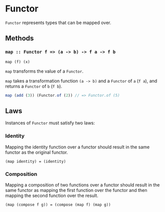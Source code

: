# Functor

`Functor` represents types that can be mapped over.

## Methods

### `map :: Functor f => (a -> b) -> f a -> f b`

`map (f) (x)`

`map` transforms the value of a `Functor`.

`map` takes a transformation function `(a -> b)` and a `Functor` of `a` (`f a`), and returns a `Functor` of `b` (`f b`).

```js
map (add (3)) (Functor.of (2)) // => Functor.of (5)
```

## Laws

Instances of `Functor` must satisfy two laws:

### Identity

Mapping the identity function over a functor should result in the same functor as the original functor.

```
(map identity) = (identity)
```

### Composition

Mapping a composition of two functions over a functor should result in the same functor as mapping the first function over the functor and then mapping the second function over the result.

```
(map (compose f g)) = (compose (map f) (map g))
```
